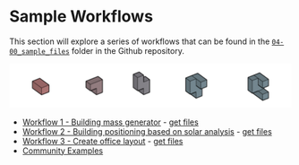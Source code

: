 # Sample Workflows

This section will explore a series of workflows that can be found in the [`04-00_sample_files`](https://github.com/DynamoDS/RefineryPrimer/tree/master/07-workflows/07-00_sample_files) folder in the Github repository.

![](../.gitbook/assets/sample.png)

* [Workflow 1 - Building mass generator](04-01_workflow-1-building-mass-generator.md) - [get files](https://github.com/martinstacey/RefineryPrimer/tree/2a6ccc3db240ba7f572eaeaa1e4c4731bf9809e4/04-sample-workflows/04-00_sample_files/workflow1/README.md) 
* [Workflow 2 - Building positioning based on solar analysis](04-02_workflow-2-building-positioning-based-on-solar-analysis.md) -  [get files](https://github.com/martinstacey/RefineryPrimer/tree/2a6ccc3db240ba7f572eaeaa1e4c4731bf9809e4/04-sample-workflows/04-00_sample_files/workflow2/README.md) 
* [Workflow 3 - Create office layout](04-03_workflow-3-office-layout.md) - [get files](https://github.com/martinstacey/RefineryPrimer/tree/2a6ccc3db240ba7f572eaeaa1e4c4731bf9809e4/04-sample-workflows/04-00_sample_files/workflow3/README.md) 
* [Community Examples](04-04_community-examples.md)

